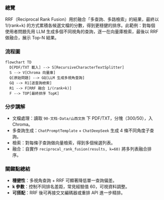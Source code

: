 ### 總覽
RRF（Reciprocal Rank Fusion）用於融合「多查詢、多路檢索」的結果，最終以 1/(rank+k) 的方式累積各候選文檔的分數，得到更穩健的排序。此範例：對每個使用者問題先用 LLM 生成多個不同視角的查詢，逐一在向量庫檢索，最後以 RRF 做融合，展示 Top-N 結果。

### 流程圖
```mermaid
flowchart TD
  D[PDF/TXT 載入] --> S[RecursiveCharacterTextSplitter]
  S --> V[Chroma 向量庫]
  Q[原始問題] --> GQ[LLM 生成多視角查詢]
  GQ --> R1[逐查詢檢索]
  R1 --> F[RRF 融合 1/(rank+k)]
  F --> TOP[最終排序 TopK]
```

### 分步講解
- 文檔處理：讀取 `90-文档-Data/山西文旅` 下 PDF/TXT，分塊（300/50），入 Chroma。
- 多查詢生成：`ChatPromptTemplate` + `ChatDeepSeek` 生成 4 條不同角度子查詢。
- 檢索：對每條子查詢做向量檢索，得到多個候選列表。
- 融合：自實作 `reciprocal_rank_fusion(results, k=60)` 將多列表融合排序。

### 關鍵點總結
- **穩健性**：多視角查詢 + RRF 可顯著降低單一查詢偏差。
- **k 參數**：控制不同排名差距，常見經驗值 60，可視資料調整。
- **可搭配**：RRF 後可再接交叉編碼器或重排 API 進一步精排。


